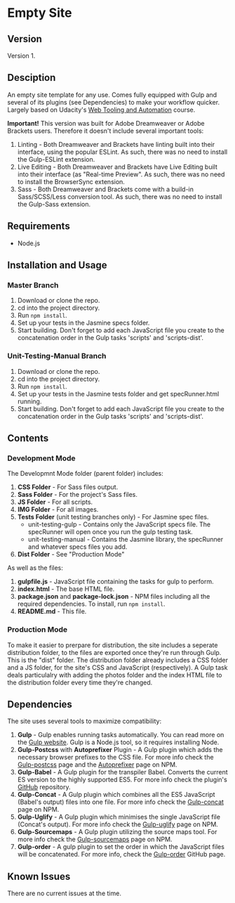 # Empty Site

## Version

Version 1.

## Desciption

An empty site template for any use. Comes fully equipped with Gulp and several of its plugins (see Dependencies) to make your workflow quicker. Largely based on Udacity's [Web Tooling and Automation](https://www.udacity.com/course/web-tooling-automation--ud892) course.

**Important!** This version was built for Adobe Dreamweaver or Adobe Brackets users. Therefore it doesn't include several important tools:

1. Linting - Both Dreamweaver and Brackets have linting built into their interface, using the popular ESLint. As such, there was no need to install the Gulp-ESLint extension.
2. Live Editing - Both Dreamweaver and Brackets have Live Editing built into their interface (as "Real-time Preview". As such, there was no need to install the BrowserSync extension.
3. Sass - Both Dreamweaver and Brackets come with a build-in Sass/SCSS/Less conversion tool. As such, there was no need to install the Gulp-Sass extension.

## Requirements

- Node.js

## Installation and Usage

### Master Branch

1. Download or clone the repo.
2. cd into the project directory.
3. Run ```npm install```.
4. Set up your tests in the Jasmine specs folder.
5. Start building. Don't forget to add each JavaScript file you create to the concatenation order in the Gulp tasks 'scripts' and 'scripts-dist'.

### Unit-Testing-Manual Branch

1. Download or clone the repo.
2. cd into the project directory.
3. Run ```npm install```.
4. Set up your tests in the Jasmine tests folder and get specRunner.html running.
5. Start building. Don't forget to add each JavaScript file you create to the concatenation order in the Gulp tasks 'scripts' and 'scripts-dist'.

## Contents

### Development Mode

The Developmnt Mode folder (parent folder) includes:

1. **CSS Folder** - For Sass files output.
2. **Sass Folder** - For the project's Sass files.
3. **JS Folder** - For all scripts.
4. **IMG Folder** - For all images.
5. **Tests Folder** (unit testing branches only) - For Jasmine spec files.
	- unit-testing-gulp - Contains only the JavaScript specs file. The specRunner will open once you run the gulp testing task.
	- unit-testing-manual - Contains the Jasmine library, the specRunner and whatever specs files you add.
6. **Dist Folder** - See "Production Mode"

As well as the files:

1. **gulpfile.js** - JavaScript file containing the tasks for gulp to perform. 
2. **index.html** - The base HTML file.
3. **package.json** and **package-lock.json** - NPM files including all the required dependencies. To install, run ```npm install```.
4. **README.md** - This file.

### Production Mode

To make it easier to prerpare for distribution, the site includes a seperate distribution folder, to the files are exported once they're run through Gulp. This is the "dist" folder.
The distribution folder already includes a CSS folder and a JS folder, for the site's CSS and JavaScript (respectively). A Gulp task deals particulalry with adding the photos folder and the index HTML file to the distribution folder every time they're changed.

## Dependencies

The site uses several tools to maximize compatibility:

1. **Gulp** - Gulp enables running tasks automatically. You can read more on the [Gulp website](https://gulpjs.com). Gulp is a Node.js tool, so it requires installing Node.
2. **Gulp-Postcss** with **Autoprefixer** Plugin - A Gulp plugin which adds the necessary browser prefixes to the CSS file. For more info check the [Gulp-postcss](https://www.npmjs.com/package/gulp-postcss) page and the [Autoprefixer](https://www.npmjs.com/package/autoprefixer) page on NPM.
3. **Gulp-Babel** - A Gulp plugin for the transpiler Babel. Converts the current ES version to the highly supported ES5. For more info check the plugin's [GitHub](https://github.com/babel/gulp-babel) repository.
4. **Gulp-Concat** - A Gulp plugin which combines all the ES5 JavaScript (Babel's output) files into one file. For more info check the [Gulp-concat](https://www.npmjs.com/package/gulp-concat) page on NPM.
5. **Gulp-Uglify** - A Gulp plugin which minimises the single JavaScript file (Concat's output). For more info check the [Gulp-uglify](https://www.npmjs.com/package/gulp-uglify) page on NPM.
6. **Gulp-Sourcemaps** - A Gulp plugin utilizing the source maps tool. For more info check the [Gulp-sourcemaps](https://www.npmjs.com/package/gulp-sourcemaps) page on NPM.
7. **Gulp-order** - A gulp plugin to set the order in which the JavaScript files will be concatenated. For more info, check the [Gulp-order](https://github.com/sirlantis/gulp-order) GitHub page.

## Known Issues

There are no current issues at the time.